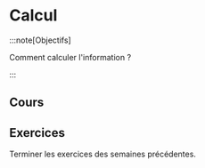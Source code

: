 # Calcul

:::note[Objectifs]

Comment calculer l'information ?

:::

## Cours

<Reveal name="1m-repr-calcul" />

## Exercices

Terminer les exercices des semaines précédentes.
